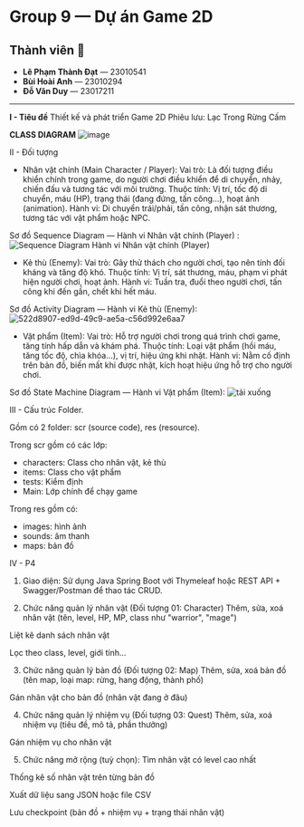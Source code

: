 # Group 9 — Dự án Game 2D

## Thành viên 👥
- **Lê Phạm Thành Đạt** — 23010541  
- **Bùi Hoài Anh** — 23010294  
- **Đỗ Văn Duy** — 23017211  

---
**I - Tiêu đề**
Thiết kế và phát triển Game 2D Phiêu lưu: Lạc Trong Rừng Cấm

**CLASS DIAGRAM**
![image](https://github.com/user-attachments/assets/68b6fc70-5e0b-4a1c-a9c4-efb157201752)


II - Đối tượng
- Nhân vật chính (Main Character / Player):
Vai trò: Là đối tượng điều khiển chính trong game, do người chơi điều khiển để di chuyển, nhảy, chiến đấu và tương tác với môi trường.
Thuộc tính: Vị trí, tốc độ di chuyển, máu (HP), trạng thái (đang đứng, tấn công...), hoạt ảnh (animation).
Hành vi: Di chuyển trái/phải, tấn công, nhận sát thương, tương tác với vật phẩm hoặc NPC.

Sơ đồ Sequence Diagram — Hành vi Nhân vật chính (Player) :
![Sequence Diagram Hành vi Nhân vật chính (Player)](https://github.com/user-attachments/assets/6c6690c0-f128-4466-96fe-0eed8fad4825)


- Kẻ thù (Enemy):
Vai trò: Gây thử thách cho người chơi, tạo nên tính đối kháng và tăng độ khó.
Thuộc tính: Vị trí, sát thương, máu, phạm vi phát hiện người chơi, hoạt ảnh.
Hành vi: Tuần tra, đuổi theo người chơi, tấn công khi đến gần, chết khi hết máu.

Sơ đồ Activity Diagram — Hành vi Kẻ thù (Enemy):
![522d8907-ed9d-49c9-ae5a-c56d992e6aa7](https://github.com/user-attachments/assets/7a075773-f671-4826-a287-5cafd910447b)


- Vật phẩm (Item):
Vai trò: Hỗ trợ người chơi trong quá trình chơi game, tăng tính hấp dẫn và khám phá.
Thuộc tính: Loại vật phẩm (hồi máu, tăng tốc độ, chìa khóa...), vị trí, hiệu ứng khi nhặt.
Hành vi: Nằm cố định trên bản đồ, biến mất khi được nhặt, kích hoạt hiệu ứng hỗ trợ cho người chơi.

 Sơ đồ State Machine Diagram — Hành vi Vật phẩm (Item):
 ![tải xuống](https://github.com/user-attachments/assets/06fedcad-e97b-494d-a647-0462ed6c11ea)



III - Cấu trúc Folder.

Gồm có 2 folder: scr (source code), res (resource).

Trong scr gồm có các lớp:
- characters: Class cho nhân vật, kẻ thù
- items: Class cho vật phẩm
- tests: Kiểm định
- Main: Lớp chính để chạy game

Trong res gồm có:
- images: hình ảnh
- sounds: âm thanh
- maps: bản đồ

IV - P4
1. Giao diện:
Sử dụng Java Spring Boot với Thymeleaf hoặc REST API + Swagger/Postman để thao tác CRUD.

2. Chức năng quản lý nhân vật (Đối tượng 01: Character)
Thêm, sửa, xoá nhân vật (tên, level, HP, MP, class như "warrior", "mage")

Liệt kê danh sách nhân vật

Lọc theo class, level, giới tính...

3. Chức năng quản lý bản đồ (Đối tượng 02: Map)
Thêm, sửa, xoá bản đồ (tên map, loại map: rừng, hang động, thành phố)

Gán nhân vật cho bản đồ (nhân vật đang ở đâu)

4. Chức năng quản lý nhiệm vụ (Đối tượng 03: Quest)
Thêm, sửa, xoá nhiệm vụ (tiêu đề, mô tả, phần thưởng)

Gán nhiệm vụ cho nhân vật

5. Chức năng mở rộng (tuỳ chọn):
Tìm nhân vật có level cao nhất

Thống kê số nhân vật trên từng bản đồ

Xuất dữ liệu sang JSON hoặc file CSV

Lưu checkpoint (bản đồ + nhiệm vụ + trạng thái nhân vật)









